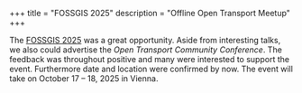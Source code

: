 +++
title = "FOSSGIS 2025"
description = "Offline Open Transport Meetup"
+++

The [FOSSGIS 2025](https://fossgis-konferenz.de/2025/) was a great opportunity.
Aside from interesting talks, we also could advertise the _Open Transport Community Conference_.
The feedback was throughout positive and many were interested to support the event.
Furthermore date and location were confirmed by now.
The event will take on October 17 – 18, 2025 in Vienna.
